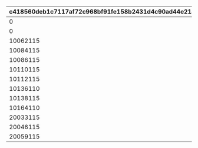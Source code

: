 |c418560deb1c7117af72c968bf91fe158b2431d4c90ad44e21aba8efadcd7a1d|ac4eed5507f4d3baf6fb2f247db69ffc46f4fc73e7d6c48b89cdefcc8a665f9d|6b2fea5acae38079c3c5cbc0bc56eb66810ecd1169ea885d6b90d1ee7a7be50b|e5c24fc4ca908988c924dbaeaefa267b51db48ba52c52ca837330605e3995acc|e4044ab30ebde7f84b814602ff68c1157987ab942b803c2b653150d3fc2d8922|0eef8f8463ea531cbcd4abf1447995e8e57558e518635daf4804ab5d272d9a95|
| --- | --- | --- | --- | --- | --- |
|0|10036|0|5035004|0|5035005|
|0|10059|0|5058004|0|5058005|
|10062115|10063|1006201|0|10062|0|
|10084115|10085|1008401|0|10084|0|
|10086115|10087|1008601|0|10086|0|
|10110115|10111|1011001|0|10110|0|
|10112115|10113|1011201|0|10112|0|
|10136110|10137|1013601|0|10136|0|
|10138115|10139|1013801|0|10138|0|
|10164110|10165|1016401|0|10164|0|
|20033115|20034|2003301|0|20033|0|
|20046115|20047|2004601|0|20046|0|
|20059115|20060|2005901|0|20059|0|